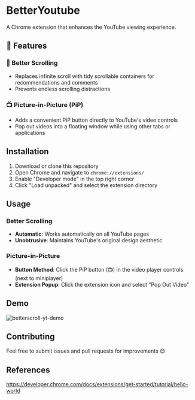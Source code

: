 # BetterYoutube

A Chrome extension that enhances the YouTube viewing experience.

## 🌟 Features

### 📜 Better Scrolling
- Replaces infinite scroll with tidy scrollable containers for recommendations and comments
- Prevents endless scrolling distractions

### 📺 Picture-in-Picture (PiP)
- Adds a convenient PiP button directly to YouTube's video controls
- Pop out videos into a floating window while using other tabs or applications

## Installation

1. Download or clone this repository
2. Open Chrome and navigate to `chrome://extensions/`
3. Enable "Developer mode" in the top right corner
4. Click "Load unpacked" and select the extension directory

## Usage

### Better Scrolling
- **Automatic**: Works automatically on all YouTube pages
- **Unobtrusive**: Maintains YouTube's original design aesthetic

### Picture-in-Picture
- **Button Method**: Click the PiP button (📺) in the video player controls (next to miniplayer)
- **Extension Popup**: Click the extension icon and select "Pop Out Video"

## Demo

![betterscroll-yt-demo](https://github.com/user-attachments/assets/ffa6d300-12eb-43e8-a280-d10b8c6b2f42)

## Contributing

Feel free to submit issues and pull requests for improvements 😊

## References

<https://developer.chrome.com/docs/extensions/get-started/tutorial/hello-world>
